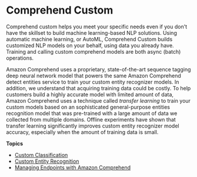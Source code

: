 # Comprehend Custom<a name="auto-ml"></a>

Comprehend custom helps you meet your specific needs even if you don't have the skillset to build machine learning\-based NLP solutions\. Using automatic machine learning, or AutoML, Comprehend Custom builds customized NLP models on your behalf, using data you already have\. Training and calling custom comprehend models are both async \(batch\) operations\. 

Amazon Comprehend uses a proprietary, state\-of\-the\-art sequence tagging deep neural network model that powers the same Amazon Comprehend detect entities service to train your custom entity recognizer models\. In addition, we understand that acquiring training data could be costly\. To help customers build a highly accurate model with limited amount of data, Amazon Comprehend uses a technique called *transfer learning* to train your custom models based on an sophisticated general\-purpose entities recognition model that was pre\-trained with a large amount of data we collected from multiple domains\. Offline experiments have shown that transfer learning significantly improves custom entity recognizer model accuracy, especially when the amount of training data is small\.

**Topics**
+ [Custom Classification](how-document-classification.md)
+ [Custom Entity Recognition](custom-entity-recognition.md)
+ [Managing Endpoints with Amazon Comprehend](manage-endpoints.md)